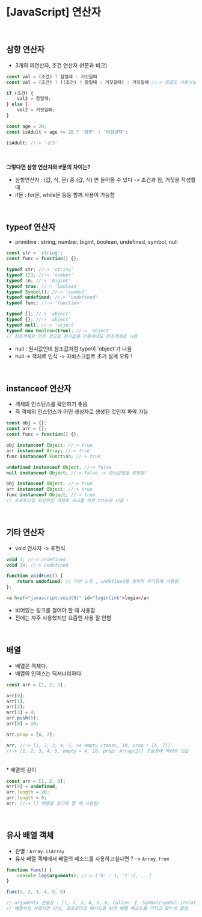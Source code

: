 
<br/>

# [JavaScript] 연산자 

<br/>


## 삼항 연산자 

* 3개의 피연산자, 조건 연산자 (if문과 비교)

```js
const val = (조건) ? 참일때 : 거짓일때 
const val = (조건) ? ((조건) ? 참일때 : 거짓일때) : 거짓일때 //-> 중첩도 사용가능 

if (조건) {
    val2 = 참일때;
} else {
    val2 = 거짓일때;
}
```

```js 
const age = 20;
const isAdult = age >= 20 ? '성인' : '미성년자';

isAdult; //-> '성인' 
```

<br/>

**그렇다면 삼항 연산자와 if문의 차이는?**

* 삼항연산자 : (값, 식, 문) 중 (값, 식) 만 들어올 수 있다 -> 조건과 참, 거짓을 작성할 때 
* if문 : for문, while문 등등 함께 사용이 가능함 

<br/>

## typeof 연산자 

* primitive : string, number, bigint, boolean, undefined, symbol, null

```js
const str = 'string';
const func = function() {};

typeof str; //-> 'string'
typeof 123; //-> 'number'
typeof 1n; //-> 'bigint'
typeof true; //-> 'boolean'
typeof Symbol(); //-> 'symbol'
typeof undefined; //-> 'undefined'
typeof func; //-> 'function'
```

```js
typeof []; //-> 'object'
typeof {}; //-> 'object'
typeof null; //-> 'object'
typeof new Boolean(true); //-> 'object'
// 참조객체로 만든 것으로 원시값을 만들어내도 참조객체로 나옴 
```

* null : 원시값인데 참조값처럼 type이 'object'가 나옴 
* null -> 객체로 인식 -> 자바스크립트 초기 설계 오류 !

<br/>

## instanceof 연산자 

* 객체의 인스턴스를 확인하기 좋음 
* 즉 객체의 인스턴스가 어떤 생성자로 생성된 것인지 파악 가능 

```js
const obj = {};
const arr = [];
const func = function() {};

obj instanceof Object; //-> true
arr instanceof Array; //-> true
func instanceof Function; //-> true

undefined instanceof Object; //-> false
null instanceof Object; //-> false -> 원시값임을 증명함!
```

```js
obj instanceof Object; //-> true
arr instanceof Object; //-> true
func instanceof Object; //-> true
// 프로토타입 최상위인 객체로 비교를 하면 true로 나옴 !
```

<br/>

## 기타 연산자 

* void 연사자 -> 표현식 

```js
void 1; //-> undefined
void 10; //-> undefined

function voidFunc() {
    return undefined; // 이런 느낌 , undefined를 일부러 주기위해 사용됨 
};
```

```html
<a href="javascript:void(0)" id="loginlink">login</a>
```

* 비어있는 링크를 걸어야 할 때 사용함 
* 전에는 자주 사용했지만 요즘엔 사용 잘 안함 

<br/>

## 배열 

* 배열은 객체다.
* 배열의 인덱스는 딕셔너리하다 

```js
const arr = [1, 2, 3];

arr[0];
arr[1];
arr[2];
arr[3] = 4;
arr.push(5);
arr[9] = 10;

arr.prop = [6, 7];

arr; //-> [1, 2, 3, 4, 5, <4 empty items>, 10, prop : [6, 7]]
//-> [1, 2, 3, 4, 5, empty × 4, 10, prop: Array(2)] 콘솔창에 찍어본 모습 
```
<br/>
* 배열의 길이 

```js
const arr = [1, 2, 3];
arr[9] = undefined;
arr.length = 20;
arr.length = 0;
arr; //-> [] 배열을 초기화 할 때 사용함!
```

<br/>

## 유사 배열 객체 

* 판별 : `Array.isArray`
* 유사 배열 객체에서 배열의 메소드를 사용하고싶다면 ? -> `Array.from`

```js
function func() {
    console.log(arguments); //-> ['0' : 1, '1':2, ...]
}

func(1, 2, 3, 4, 5, 6) 

// arguments 콘솔창 : [1, 2, 3, 4, 5, 6, callee: ƒ, Symbol(Symbol.iterator): ƒ]
// 배열처럼 생겼지만 아님, 프로토타입 메서드를 보면 배열 메소드를 가지고 있는게 없음 
```



<br/>
<br/>

